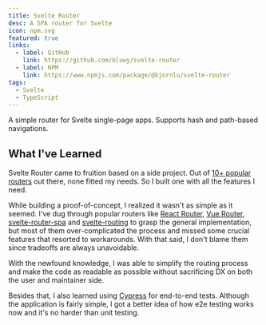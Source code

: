 ```yaml
---
title: Svelte Router
desc: A SPA router for Svelte
icon: npm.svg
featured: true
links:
  - label: GitHub
    link: https://github.com/bluwy/svelte-router
  - label: NPM
    link: https://www.npmjs.com/package/@bjornlu/svelte-router
tags:
  - Svelte
  - TypeScript
---
```


A simple router for Svelte single-page apps. Supports hash and path-based navigations.

<!-- endexcerpt -->

## What I've Learned

Svelte Router came to fruition based on a side project. Out of [10+ popular routers](https://svelte-community.netlify.app/code/?tag=routers) out there, none fitted my needs. So I built one with all the features I need.

While building a proof-of-concept, I realized it wasn't as simple as it seemed. I've dug through popular routers like [React Router](https://github.com/ReactTraining/react-router/tree/master/packages/react-router-dom), [Vue Router](https://github.com/vuejs/vue-router), [svelte-router-spa](https://github.com/jorgegorka/svelte-router) and [svelte-routing](https://github.com/EmilTholin/svelte-routing) to grasp the general implementation, but most of them over-complicated the process and missed some crucial features that resorted to workarounds. With that said, I don't blame them since tradeoffs are always unavoidable.

With the newfound knowledge, I was able to simplify the routing process and make the code as readable as possible without sacrificing DX on both the user and maintainer side.

Besides that, I also learned using [Cypress](https://cypress.io) for end-to-end tests. Although the application is fairly simple, I got a better idea of how e2e testing works now and it's no harder than unit testing.
